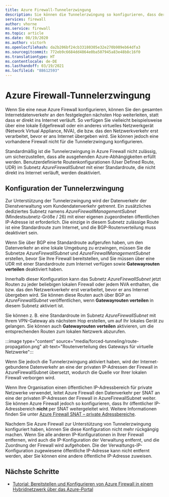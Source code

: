 ```yaml
---
title: Azure Firewall-Tunnelerzwingung
description: Sie können die Tunnelerzwingung so konfigurieren, dass der Internetdatenverkehr zur weiteren Verarbeitung an eine zusätzliche Firewall oder ein virtuelles Netzwerkgerät weitergeleitet wird.
services: firewall
author: vhorne
ms.service: firewall
ms.topic: article
ms.date: 08/19/2020
ms.author: victorh
ms.openlocfilehash: da2b206bf24cb33180305e32e270b989eb64dfa3
ms.sourcegitcommit: 772eb9c6684dd4864e0ba507945a83e48b8c16f0
ms.translationtype: HT
ms.contentlocale: de-DE
ms.lasthandoff: 03/19/2021
ms.locfileid: "88612593"
---
```

# <a name="azure-firewall-forced-tunneling"></a>Azure Firewall-Tunnelerzwingung

Wenn Sie eine neue Azure Firewall konfigurieren, können Sie den gesamten Internetdatenverkehr an den festgelegten nächsten Hop weiterleiten, statt dass er direkt ins Internet verläuft. So verfügen Sie vielleicht beispielsweise über eine lokale Edgefirewall oder ein anderes virtuelles Netzwerkgerät (Network Virtual Appliance, NVA), die bzw. das den Netzwerkverkehr erst verarbeitet, bevor er ans Internet übergeben wird. Sie können jedoch eine vorhandene Firewall nicht für die Tunnelerzwingung konfigurieren.

Standardmäßig ist die Tunnelerzwingung in Azure Firewall nicht zulässig, um sicherzustellen, dass alle ausgehenden Azure-Abhängigkeiten erfüllt werden. Benutzerdefinierte Routenkonfigurationen (User Defined Route, UDR) im Subnetz *AzureFirewallSubnet* mit einer Standardroute, die nicht direkt ins Internet verläuft, werden deaktiviert.

## <a name="forced-tunneling-configuration"></a>Konfiguration der Tunnelerzwingung

Zur Unterstützung der Tunnelerzwingung wird der Datenverkehr der Dienstverwaltung vom Kundendatenverkehr getrennt. Ein zusätzliches dediziertes Subnetz namens *AzureFirewallManagementSubnet* (Mindestsubnetz-Größe / 26) mit einer eigenen zugeordneten öffentlichen IP-Adresse ist erforderlich. Die einzige in diesem Subnetz zulässige Route ist eine Standardroute zum Internet, und die BGP-Routenverteilung muss deaktiviert sein.

Wenn Sie über BGP eine Standardroute aufgerufen haben, um den Datenverkehr an eine lokale Umgebung zu erzwingen, müssen Sie die Subnetze *AzureFirewallSubnet* und *AzureFirewallManagementSubnet* erstellen, bevor Sie Ihre Firewall bereitstellen, und Sie müssen über eine UDR mit einer Standardroute zum Internet verfügen sowie **Gatewayrouten verteilen** deaktiviert haben.

Innerhalb dieser Konfiguration kann das Subnetz *AzureFirewallSubnet* jetzt Routen zu jeder beliebigen lokalen Firewall oder jedem NVA enthalten, die bzw. das den Netzwerkverkehr erst verarbeitet, bevor er ans Internet übergeben wird. Sie können diese Routen auch über BGP an *AzureFirewallSubnet* veröffentlichen, wenn **Gatewayrouten verteilen** in diesem Subnetz aktiviert ist.

Sie können z. B. eine Standardroute im Subnetz *AzureFirewallSubnet* mit Ihrem VPN-Gateway als nächstem Hop erstellen, um auf Ihr lokales Gerät zu gelangen. Sie können auch **Gatewayrouten verteilen** aktivieren, um die entsprechenden Routen zum lokalen Netzwerk abzurufen.

:::image type="content" source="media/forced-tunneling/route-propagation.png" alt-text="Routenverteilung des Gateways für virtuelle Netzwerke":::

Wenn Sie jedoch die Tunnelerzwingung aktiviert haben, wird der Internet-gebundene Datenverkehr an eine der privaten IP-Adressen der Firewall in AzureFirewallSubnet übersetzt, wodurch die Quelle vor Ihrer lokalen Firewall verborgen wird.

Wenn Ihre Organisation einen öffentlichen IP-Adressbereich für private Netzwerke verwendet, leitet Azure Firewall den Datenverkehr per SNAT an eine der privaten IP-Adressen der Firewall in AzureFirewallSubnet weiter. Sie können Azure Firewall jedoch so konfigurieren, dass Ihr öffentlicher IP-Adressbereich **nicht** per SNAT weitergeleitet wird. Weitere Informationen finden Sie unter [Azure Firewall SNAT – private Adressbereiche](snat-private-range.md).

Nachdem Sie Azure Firewall zur Unterstützung von Tunnelerzwingung konfiguriert haben, können Sie diese Konfiguration nicht mehr rückgängig machen. Wenn Sie alle anderen IP-Konfigurationen in Ihrer Firewall entfernen, wird auch die IP-Konfiguration der Verwaltung entfernt, und die Zuordnung der Firewall wird aufgehoben. Die der Verwaltungs-IP-Konfiguration zugewiesene öffentliche IP-Adresse kann nicht entfernt werden, aber Sie können eine andere öffentliche IP-Adresse zuweisen.

## <a name="next-steps"></a>Nächste Schritte

- [Tutorial: Bereitstellen und Konfigurieren von Azure Firewall in einem Hybridnetzwerk über das Azure-Portal](tutorial-hybrid-portal.md)
